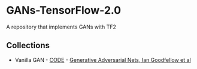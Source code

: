 # GANs-TensorFlow-2.0
A repository that implements GANs with TF2

## Collections

* Vanilla GAN - [CODE](https://github.com/olramde/GANs-TensorFlow-2.0/blob/master/VanillaGAN.py) - [Generative Adversarial Nets, Ian Goodfellow et al](https://papers.nips.cc/paper/5423-generative-adversarial-nets.pdf)